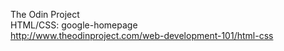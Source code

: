 The Odin Project <br>
HTML/CSS: google-homepage <br>
http://www.theodinproject.com/web-development-101/html-css
